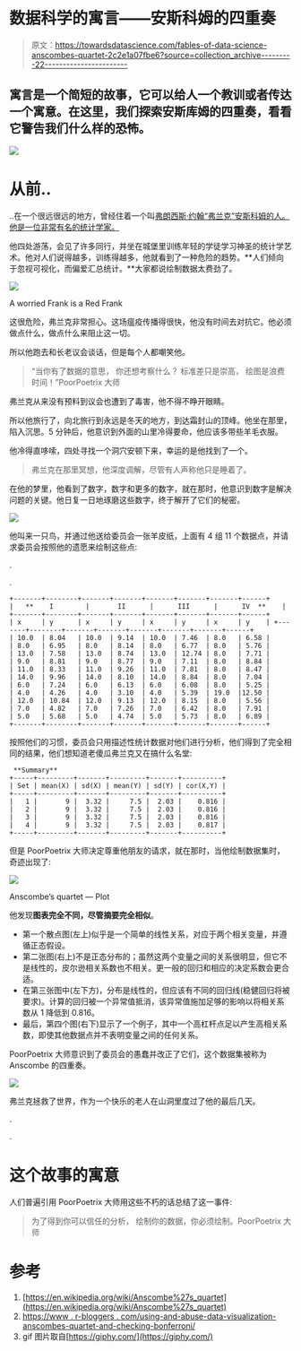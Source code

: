 # 数据科学的寓言——安斯科姆的四重奏

> 原文：<https://towardsdatascience.com/fables-of-data-science-anscombes-quartet-2c2e1a07fbe6?source=collection_archive---------22----------------------->

## 寓言是一个简短的**故事，它可以给人一个教训或者传达一个寓意。在这里，我们探索安斯库姆的四重奏，看看它警告我们什么样的恐怖。**

![](img/4cfbf614051415139b637fbb71e90ea3.png)

# 从前..

..在一个很远很远的地方，曾经住着一个叫[弗朗西斯·约翰“弗兰克”安斯科姆的人。他是一位非常有名的统计学家。](https://en.wikipedia.org/wiki/Frank_Anscombe)

他四处游荡，会见了许多同行，并坐在城堡里训练年轻的学徒学习神圣的统计学艺术。他对人们说得越多，训练得越多，他就看到了一种危险的趋势。**人们倾向于忽视可视化，而偏爱汇总统计。**大家都说绘制数据太费劲了。

![](img/1222c5a87f58f4774fd64a701a5114d1.png)

A worried Frank is a Red Frank

这很危险，弗兰克非常担心。这场瘟疫传播得很快，他没有时间去对抗它。他必须做点什么，做点什么来阻止这一切。

所以他跑去和长老议会谈话，但是每个人都嘲笑他。

> “当你有了数据的意思，
> 你还想考察什么？
> 标准差只是崇高，
> 绘图是浪费时间！”PoorPoetrix 大师

弗兰克从来没有预料到议会也遭到了毒害，他不得不睁开眼睛。

所以他旅行了，向北旅行到永远是冬天的地方，到达霜封山的顶峰。他坐在那里，陷入沉思。5 分钟后，他意识到外面的山里冷得要命，他应该多带些羊毛衣服。

他冷得直哆嗦，四处寻找一个洞穴安顿下来，幸运的是他找到了一个。

> 弗兰克在那里冥想，他深度调解，尽管有人声称他只是睡着了。

在他的梦里，他看到了数字，数字和更多的数字，就在那时，他意识到数字是解决问题的关键。他日复一日地琢磨这些数字，终于解开了它们的秘密。

![](img/73a391c2f168455d3264ea2110f1a9e0.png)

他叫来一只鸟，并通过他送给委员会一张羊皮纸，上面有 4 组 11 个数据点，并请求委员会按照他的遗愿来绘制这些点:

.

.

```
+-------+--------+-------+-------+-------+-------+-------+------+
|   **    I        |       II      |      III      |      IV  **    |
+-------+--------+-------+-------+-------+-------+-------+------+
| x     | y      | x     | y     | x     | y     | x     | y    | +-------+--------+-------+-------+-------+-------+-------+------+
| 10.0  | 8.04   | 10.0  | 9.14  | 10.0  | 7.46  | 8.0   | 6.58 |
| 8.0   | 6.95   | 8.0   | 8.14  | 8.0   | 6.77  | 8.0   | 5.76 |
| 13.0  | 7.58   | 13.0  | 8.74  | 13.0  | 12.74 | 8.0   | 7.71 |
| 9.0   | 8.81   | 9.0   | 8.77  | 9.0   | 7.11  | 8.0   | 8.84 |
| 11.0  | 8.33   | 11.0  | 9.26  | 11.0  | 7.81  | 8.0   | 8.47 |
| 14.0  | 9.96   | 14.0  | 8.10  | 14.0  | 8.84  | 8.0   | 7.04 |
| 6.0   | 7.24   | 6.0   | 6.13  | 6.0   | 6.08  | 8.0   | 5.25 |
| 4.0   | 4.26   | 4.0   | 3.10  | 4.0   | 5.39  | 19.0  |12.50 |
| 12.0  | 10.84  | 12.0  | 9.13  | 12.0  | 8.15  | 8.0   | 5.56 |
| 7.0   | 4.82   | 7.0   | 7.26  | 7.0   | 6.42  | 8.0   | 7.91 |
| 5.0   | 5.68   | 5.0   | 4.74  | 5.0   | 5.73  | 8.0   | 6.89 |
+-------+--------+-------+-------+-------+-------+-------+------+
```

按照他们的习惯，委员会只用描述性统计数据对他们进行分析，他们得到了完全相同的结果，他们想知道老傻瓜弗兰克又在搞什么名堂:

```
 **Summary**
+-----+---------+-------+---------+-------+----------+
| Set | mean(X) | sd(X) | mean(Y) | sd(Y) | cor(X,Y) |
+-----+---------+-------+---------+-------+----------+
|   1 |       9 |  3.32 |     7.5 |  2.03 |    0.816 |
|   2 |       9 |  3.32 |     7.5 |  2.03 |    0.816 |
|   3 |       9 |  3.32 |     7.5 |  2.03 |    0.816 |
|   4 |       9 |  3.32 |     7.5 |  2.03 |    0.817 |
+-----+---------+-------+---------+-------+----------+
```

但是 PoorPoetrix 大师决定尊重他朋友的请求，就在那时，当他绘制数据集时，奇迹出现了:

![](img/f042b726466c51e160cc31e53db88931.png)

Anscombe’s quartet — Plot

他发现**图表完全不同，尽管摘要完全相似**。

*   第一个散点图(左上)似乎是一个简单的线性关系，对应于两个相关变量，并遵循正态假设。
*   第二张图(右上)不是正态分布的；虽然这两个变量之间的关系很明显，但它不是线性的，皮尔逊相关系数也不相关。更一般的回归和相应的决定系数会更合适。
*   在第三张图中(左下方)，分布是线性的，但应该有不同的回归线(稳健回归将被要求)。计算的回归被一个异常值抵消，该异常值施加足够的影响以将相关系数从 1 降低到 0.816。
*   最后，第四个图(右下)显示了一个例子，其中一个高杠杆点足以产生高相关系数，即使其他数据点并不表明变量之间的任何关系。

PoorPoetrix 大师意识到了委员会的愚蠢并改正了它们，这个数据集被称为 Anscombe 的四重奏。

![](img/0ac168190aaf9bac3a0f515572c616f9.png)

弗兰克拯救了世界，作为一个快乐的老人在山洞里度过了他的最后几天。

.

.

# 这个故事的寓意

人们普遍引用 PoorPoetrix 大师用这些不朽的话总结了这一事件:

> 为了得到你可以信任的分析，
> 绘制你的数据，你必须绘制。PoorPoetrix 大师

# 参考

1.  [https://en.wikipedia.org/wiki/Anscombe%27s_quartet](https://en.wikipedia.org/wiki/Anscombe%27s_quartet)
2.  [https://www . r-bloggers . com/using-and-abuse-data-visualization-anscombes-quartet-and-checking-bonferroni/](https://www.r-bloggers.com/using-and-abusing-data-visualization-anscombes-quartet-and-cheating-bonferroni/)
3.  gif 图片取自[https://giphy.com/](https://giphy.com/)